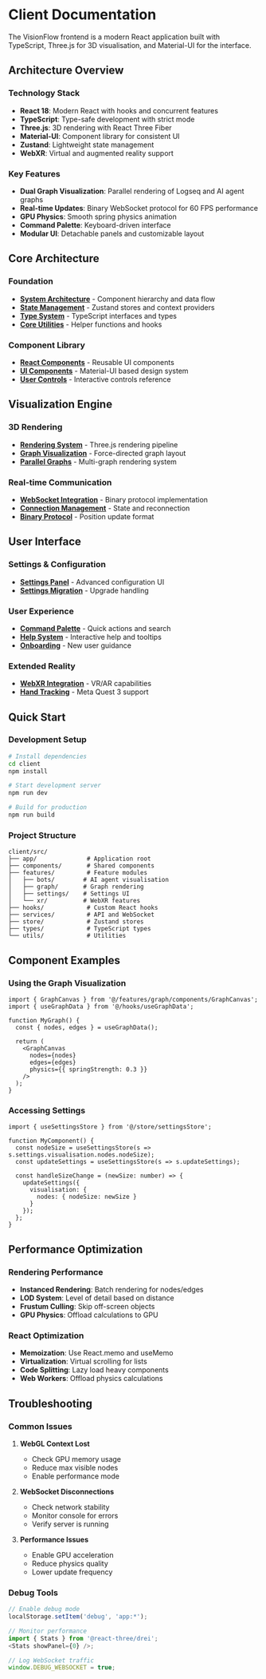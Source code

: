 # Client Documentation

The VisionFlow frontend is a modern React application built with TypeScript, Three.js for 3D visualisation, and Material-UI for the interface.

## Architecture Overview

### Technology Stack
- **React 18**: Modern React with hooks and concurrent features
- **TypeScript**: Type-safe development with strict mode
- **Three.js**: 3D rendering with React Three Fiber
- **Material-UI**: Component library for consistent UI
- **Zustand**: Lightweight state management
- **WebXR**: Virtual and augmented reality support

### Key Features
- **Dual Graph Visualization**: Parallel rendering of Logseq and AI agent graphs
- **Real-time Updates**: Binary WebSocket protocol for 60 FPS performance
- **GPU Physics**: Smooth spring physics animation
- **Command Palette**: Keyboard-driven interface
- **Modular UI**: Detachable panels and customizable layout

## Core Architecture

### Foundation
- **[System Architecture](architecture.md)** - Component hierarchy and data flow
- **[State Management](state.md)** - Zustand stores and context providers
- **[Type System](types.md)** - TypeScript interfaces and types
- **[Core Utilities](core.md)** - Helper functions and hooks

### Component Library
- **[React Components](components.md)** - Reusable UI components
- **[UI Components](ui-components.md)** - Material-UI based design system
- **[User Controls](user-controls-summary.md)** - Interactive controls reference

## Visualization Engine

### 3D Rendering
- **[Rendering System](rendering.md)** - Three.js rendering pipeline
- **[Graph Visualization](visualisation.md)** - Force-directed graph layout
- **[Parallel Graphs](parallel-graphs.md)** - Multi-graph rendering system

### Real-time Communication
- **[WebSocket Integration](websocket.md)** - Binary protocol implementation
- **[Connection Management](websocket-readiness.md)** - State and reconnection
- **[Binary Protocol](../api/binary-protocol.md)** - Position update format

## User Interface

### Settings & Configuration
- **[Settings Panel](settings-panel-redesign.md)** - Advanced configuration UI
- **[Settings Migration](settings-migration.md)** - Upgrade handling

### User Experience
- **[Command Palette](command-palette.md)** - Quick actions and search
- **[Help System](help-system.md)** - Interactive help and tooltips
- **[Onboarding](onboarding.md)** - New user guidance

### Extended Reality
- **[WebXR Integration](xr.md)** - VR/AR capabilities
- **[Hand Tracking](xr.md#hand-tracking)** - Meta Quest 3 support

## Quick Start

### Development Setup
```bash
# Install dependencies
cd client
npm install

# Start development server
npm run dev

# Build for production
npm run build
```

### Project Structure
```
client/src/
├── app/              # Application root
├── components/       # Shared components
├── features/         # Feature modules
│   ├── bots/        # AI agent visualisation
│   ├── graph/       # Graph rendering
│   ├── settings/    # Settings UI
│   └── xr/          # WebXR features
├── hooks/            # Custom React hooks
├── services/         # API and WebSocket
├── store/            # Zustand stores
├── types/            # TypeScript types
└── utils/            # Utilities
```

## Component Examples

### Using the Graph Visualization
```tsx
import { GraphCanvas } from '@/features/graph/components/GraphCanvas';
import { useGraphData } from '@/hooks/useGraphData';

function MyGraph() {
  const { nodes, edges } = useGraphData();
  
  return (
    <GraphCanvas
      nodes={nodes}
      edges={edges}
      physics={{ springStrength: 0.3 }}
    />
  );
}
```

### Accessing Settings
```tsx
import { useSettingsStore } from '@/store/settingsStore';

function MyComponent() {
  const nodeSize = useSettingsStore(s => s.settings.visualisation.nodes.nodeSize);
  const updateSettings = useSettingsStore(s => s.updateSettings);
  
  const handleSizeChange = (newSize: number) => {
    updateSettings({
      visualisation: {
        nodes: { nodeSize: newSize }
      }
    });
  };
}
```

## Performance Optimization

### Rendering Performance
- **Instanced Rendering**: Batch rendering for nodes/edges
- **LOD System**: Level of detail based on distance
- **Frustum Culling**: Skip off-screen objects
- **GPU Physics**: Offload calculations to GPU

### React Optimization
- **Memoization**: Use React.memo and useMemo
- **Virtualization**: Virtual scrolling for lists
- **Code Splitting**: Lazy load heavy components
- **Web Workers**: Offload physics calculations

## Troubleshooting

### Common Issues

1. **WebGL Context Lost**
   - Check GPU memory usage
   - Reduce max visible nodes
   - Enable performance mode

2. **WebSocket Disconnections**
   - Check network stability
   - Monitor console for errors
   - Verify server is running

3. **Performance Issues**
   - Enable GPU acceleration
   - Reduce physics quality
   - Lower update frequency

### Debug Tools
```typescript
// Enable debug mode
localStorage.setItem('debug', 'app:*');

// Monitor performance
import { Stats } from '@react-three/drei';
<Stats showPanel={0} />;

// Log WebSocket traffic
window.DEBUG_WEBSOCKET = true;
```